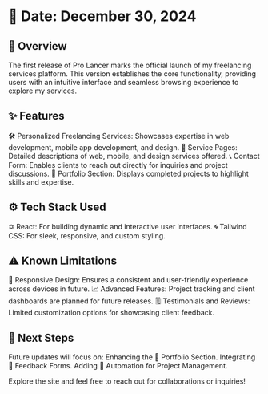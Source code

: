 # **📅 Date: December 30, 2024**
## **🌟 Overview**
The first release of Pro Lancer marks the official launch of my freelancing services platform. This version establishes the core functionality, providing users with an intuitive interface and seamless browsing experience to explore my services.

## **✨ Features**
🛠️ Personalized Freelancing Services: Showcases expertise in web development, mobile app development, and design.
📄 Service Pages: Detailed descriptions of web, mobile, and design services offered.
📞 Contact Form: Enables clients to reach out directly for inquiries and project discussions.
🎨 Portfolio Section: Displays completed projects to highlight skills and expertise.

## **⚙️ Tech Stack Used**
✡️ React: For building dynamic and interactive user interfaces.
🌀 Tailwind CSS: For sleek, responsive, and custom styling.

## **⚠️ Known Limitations**
📱 Responsive Design: Ensures a consistent and user-friendly experience across devices in future.
📈 Advanced Features: Project tracking and client dashboards are planned for future releases.
🗒️ Testimonials and Reviews: Limited customization options for showcasing client feedback.

## **🚀 Next Steps**
Future updates will focus on:
Enhancing the 🎨 Portfolio Section.
Integrating 📝 Feedback Forms.
Adding 🤖 Automation for Project Management.

Explore the site and feel free to reach out for collaborations or inquiries!